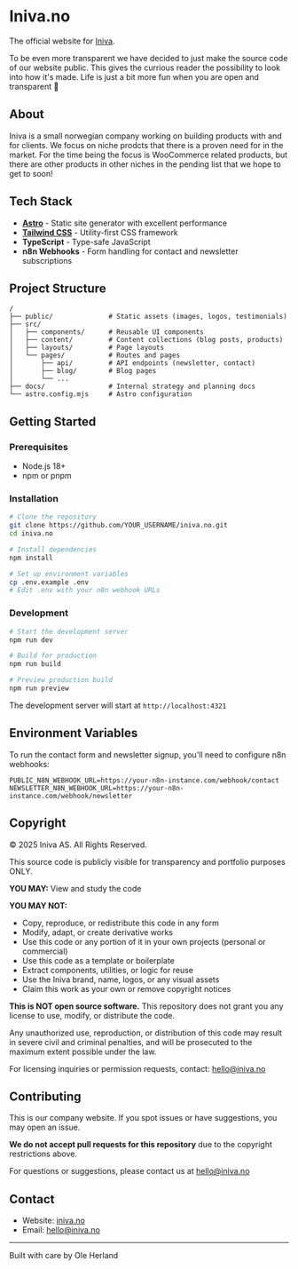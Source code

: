 # Iniva.no

The official website for [Iniva](https://iniva.no).

To be even more transparent we have decided to just make the source code of our
website public. This gives the currious reader the possibility to look into how
it's made. Life is just a bit more fun when you are open and transparent 🕺

## About

Iniva is a small norwegian company working on building products with and for
clients. We focus on niche prodcts that there is a proven need for in the market.
For the time being the focus is WooCommerce related products, but there are
other products in other niches in the pending list that we hope to get to soon!

## Tech Stack

- **[Astro](https://astro.build)** - Static site generator with excellent performance
- **[Tailwind CSS](https://tailwindcss.com)** - Utility-first CSS framework
- **TypeScript** - Type-safe JavaScript
- **n8n Webhooks** - Form handling for contact and newsletter subscriptions

## Project Structure

```text
/
├── public/              # Static assets (images, logos, testimonials)
├── src/
│   ├── components/      # Reusable UI components
│   ├── content/         # Content collections (blog posts, products)
│   ├── layouts/         # Page layouts
│   └── pages/           # Routes and pages
│       ├── api/         # API endpoints (newsletter, contact)
│       ├── blog/        # Blog pages
│       └── ...
├── docs/                # Internal strategy and planning docs
└── astro.config.mjs     # Astro configuration
```

## Getting Started

### Prerequisites

- Node.js 18+
- npm or pnpm

### Installation

```bash
# Clone the repository
git clone https://github.com/YOUR_USERNAME/iniva.no.git
cd iniva.no

# Install dependencies
npm install

# Set up environment variables
cp .env.example .env
# Edit .env with your n8n webhook URLs
```

### Development

```bash
# Start the development server
npm run dev

# Build for production
npm run build

# Preview production build
npm run preview
```

The development server will start at `http://localhost:4321`

## Environment Variables

To run the contact form and newsletter signup, you'll need to configure n8n webhooks:

```env
PUBLIC_N8N_WEBHOOK_URL=https://your-n8n-instance.com/webhook/contact
NEWSLETTER_N8N_WEBHOOK_URL=https://your-n8n-instance.com/webhook/newsletter
```

## Copyright

© 2025 Iniva AS. All Rights Reserved.

This source code is publicly visible for transparency and portfolio purposes ONLY.

**YOU MAY:** View and study the code

**YOU MAY NOT:**
- Copy, reproduce, or redistribute this code in any form
- Modify, adapt, or create derivative works
- Use this code or any portion of it in your own projects (personal or commercial)
- Use this code as a template or boilerplate
- Extract components, utilities, or logic for reuse
- Use the Iniva brand, name, logos, or any visual assets
- Claim this work as your own or remove copyright notices

**This is NOT open source software.** This repository does not grant you any license to use, modify, or distribute the code.

Any unauthorized use, reproduction, or distribution of this code may result in severe civil and criminal penalties, and will be prosecuted to the maximum extent possible under the law.

For licensing inquiries or permission requests, contact: hello@iniva.no

## Contributing

This is our company website. If you spot issues or have suggestions, you may open an issue.

**We do not accept pull requests for this repository** due to the copyright restrictions above.

For questions or suggestions, please contact us at hello@iniva.no

## Contact

- Website: [iniva.no](https://iniva.no)
- Email: hello@iniva.no

---

Built with care by Ole Herland

